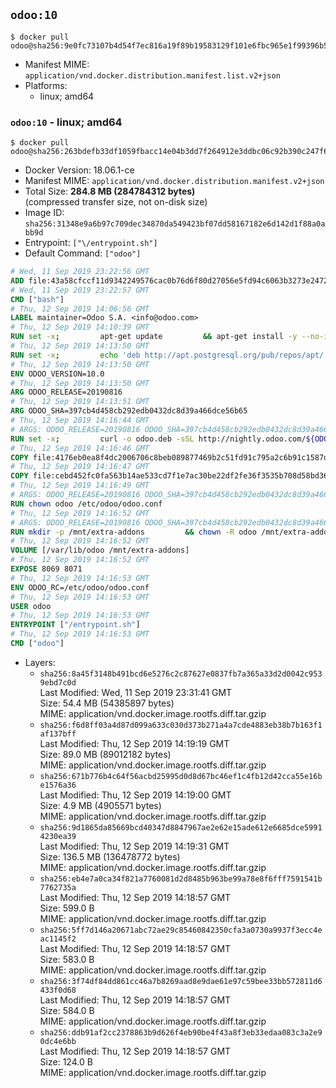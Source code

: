 ## `odoo:10`

```console
$ docker pull odoo@sha256:9e0fc73107b4d54f7ec816a19f89b19583129f101e6fbc965e1f99396b5c3d1c
```

-	Manifest MIME: `application/vnd.docker.distribution.manifest.list.v2+json`
-	Platforms:
	-	linux; amd64

### `odoo:10` - linux; amd64

```console
$ docker pull odoo@sha256:263bdefb33df1059fbacc14e04b3dd7f264912e3ddbc06c92b390c247f6ab80b
```

-	Docker Version: 18.06.1-ce
-	Manifest MIME: `application/vnd.docker.distribution.manifest.v2+json`
-	Total Size: **284.8 MB (284784312 bytes)**  
	(compressed transfer size, not on-disk size)
-	Image ID: `sha256:31348e9a6b97c709dec34870da549423bf07dd58167182e6d142d1f88a0abb9d`
-	Entrypoint: `["\/entrypoint.sh"]`
-	Default Command: `["odoo"]`

```dockerfile
# Wed, 11 Sep 2019 23:22:56 GMT
ADD file:43a58cfccf11d9342249576cac0b76d6f80d27056e5fd94c6063b3273e24729c in / 
# Wed, 11 Sep 2019 23:22:57 GMT
CMD ["bash"]
# Thu, 12 Sep 2019 14:06:56 GMT
LABEL maintainer=Odoo S.A. <info@odoo.com>
# Thu, 12 Sep 2019 14:10:39 GMT
RUN set -x;         apt-get update         && apt-get install -y --no-install-recommends             ca-certificates             curl             dirmngr             node-less             python-gevent             python-ldap             python-pip             python-qrcode             python-renderpm             python-support             python-vobject             python-watchdog         && curl -o wkhtmltox.deb -sSL https://github.com/wkhtmltopdf/wkhtmltopdf/releases/download/0.12.5/wkhtmltox_0.12.5-1.jessie_amd64.deb         && echo '4d104ff338dc2d2083457b3b1e9baab8ddf14202 wkhtmltox.deb' | sha1sum -c -         && dpkg --force-depends -i wkhtmltox.deb         && apt-get -y install -f --no-install-recommends         && apt-get purge -y --auto-remove -o APT::AutoRemove::RecommendsImportant=false -o APT::AutoRemove::SuggestsImportant=false npm         && rm -rf /var/lib/apt/lists/* wkhtmltox.deb         && pip install psycogreen==1.0
# Thu, 12 Sep 2019 14:13:50 GMT
RUN set -x;         echo 'deb http://apt.postgresql.org/pub/repos/apt/ jessie-pgdg main' > etc/apt/sources.list.d/pgdg.list         && export GNUPGHOME="$(mktemp -d)"         && repokey='B97B0AFCAA1A47F044F244A07FCC7D46ACCC4CF8'         && gpg --batch --keyserver keyserver.ubuntu.com --recv-keys "${repokey}"         && gpg --armor --export "${repokey}" | apt-key add -         && rm -rf "$GNUPGHOME"         && apt-get update          && apt-get install -y postgresql-client         && rm -rf /var/lib/apt/lists/*
# Thu, 12 Sep 2019 14:13:50 GMT
ENV ODOO_VERSION=10.0
# Thu, 12 Sep 2019 14:13:50 GMT
ARG ODOO_RELEASE=20190816
# Thu, 12 Sep 2019 14:13:51 GMT
ARG ODOO_SHA=397cb4d458cb292edb0432dc8d39a466dce56b65
# Thu, 12 Sep 2019 14:16:44 GMT
# ARGS: ODOO_RELEASE=20190816 ODOO_SHA=397cb4d458cb292edb0432dc8d39a466dce56b65
RUN set -x;         curl -o odoo.deb -sSL http://nightly.odoo.com/${ODOO_VERSION}/nightly/deb/odoo_${ODOO_VERSION}.${ODOO_RELEASE}_all.deb         && echo "${ODOO_SHA} odoo.deb" | sha1sum -c -         && dpkg --force-depends -i odoo.deb         && apt-get update         && apt-get -y install -f --no-install-recommends         && rm -rf /var/lib/apt/lists/* odoo.deb
# Thu, 12 Sep 2019 14:16:46 GMT
COPY file:4176eb0ea8f4dc2006706c8beb089877469b2c51fd91c795a2c6b91c1587dff1 in / 
# Thu, 12 Sep 2019 14:16:47 GMT
COPY file:cebd452fc0fa563b14ae533cd7f1e7ac30be22df2fe36f3535b708d58bd3601d in /etc/odoo/ 
# Thu, 12 Sep 2019 14:16:49 GMT
# ARGS: ODOO_RELEASE=20190816 ODOO_SHA=397cb4d458cb292edb0432dc8d39a466dce56b65
RUN chown odoo /etc/odoo/odoo.conf
# Thu, 12 Sep 2019 14:16:52 GMT
# ARGS: ODOO_RELEASE=20190816 ODOO_SHA=397cb4d458cb292edb0432dc8d39a466dce56b65
RUN mkdir -p /mnt/extra-addons         && chown -R odoo /mnt/extra-addons
# Thu, 12 Sep 2019 14:16:52 GMT
VOLUME [/var/lib/odoo /mnt/extra-addons]
# Thu, 12 Sep 2019 14:16:52 GMT
EXPOSE 8069 8071
# Thu, 12 Sep 2019 14:16:53 GMT
ENV ODOO_RC=/etc/odoo/odoo.conf
# Thu, 12 Sep 2019 14:16:53 GMT
USER odoo
# Thu, 12 Sep 2019 14:16:53 GMT
ENTRYPOINT ["/entrypoint.sh"]
# Thu, 12 Sep 2019 14:16:53 GMT
CMD ["odoo"]
```

-	Layers:
	-	`sha256:8a45f3148b491bcd6e5276c2c87627e0837fb7a365a33d2d0042c9539ebd7c0d`  
		Last Modified: Wed, 11 Sep 2019 23:31:41 GMT  
		Size: 54.4 MB (54385897 bytes)  
		MIME: application/vnd.docker.image.rootfs.diff.tar.gzip
	-	`sha256:f6d8ff03a4d87d099a633c030d373b271a4a7cde4883eb38b7b163f1af137bff`  
		Last Modified: Thu, 12 Sep 2019 14:19:19 GMT  
		Size: 89.0 MB (89012182 bytes)  
		MIME: application/vnd.docker.image.rootfs.diff.tar.gzip
	-	`sha256:671b776b4c64f56acbd25995d0d8d67bc46ef1c4fb12d42cca55e16be1576a36`  
		Last Modified: Thu, 12 Sep 2019 14:19:00 GMT  
		Size: 4.9 MB (4905571 bytes)  
		MIME: application/vnd.docker.image.rootfs.diff.tar.gzip
	-	`sha256:9d1865da85669bcd40347d8847967ae2e62e15ade612e6685dce59914230ea39`  
		Last Modified: Thu, 12 Sep 2019 14:19:31 GMT  
		Size: 136.5 MB (136478772 bytes)  
		MIME: application/vnd.docker.image.rootfs.diff.tar.gzip
	-	`sha256:eb4e7a0ca34f821a7760081d2d8485b963be99a78e8f6fff7591541b7762735a`  
		Last Modified: Thu, 12 Sep 2019 14:18:57 GMT  
		Size: 599.0 B  
		MIME: application/vnd.docker.image.rootfs.diff.tar.gzip
	-	`sha256:5ff7d146a20671abc72ae29c85460842350cfa3a0730a9937f3ecc4eac1145f2`  
		Last Modified: Thu, 12 Sep 2019 14:18:57 GMT  
		Size: 583.0 B  
		MIME: application/vnd.docker.image.rootfs.diff.tar.gzip
	-	`sha256:3f74df84dd861cc46a7b8269aad8e9dae61e97c59bee33bb572811d6433f0d68`  
		Last Modified: Thu, 12 Sep 2019 14:18:57 GMT  
		Size: 584.0 B  
		MIME: application/vnd.docker.image.rootfs.diff.tar.gzip
	-	`sha256:ddb91af2cc2378863b9d626f4eb90be4f43a8f3eb33edaa083c3a2e90dc4e6bb`  
		Last Modified: Thu, 12 Sep 2019 14:18:57 GMT  
		Size: 124.0 B  
		MIME: application/vnd.docker.image.rootfs.diff.tar.gzip
